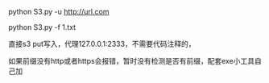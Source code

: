 python S3.py -u   http://url.com



python S3.py  -f  1.txt

直接s3 put写入，代理127.0.0.1:2333，不需要代码注释的，

如果前缀没有http或者https会报错，暂时没有检测是否有前缀，配套exe小工具自己加
